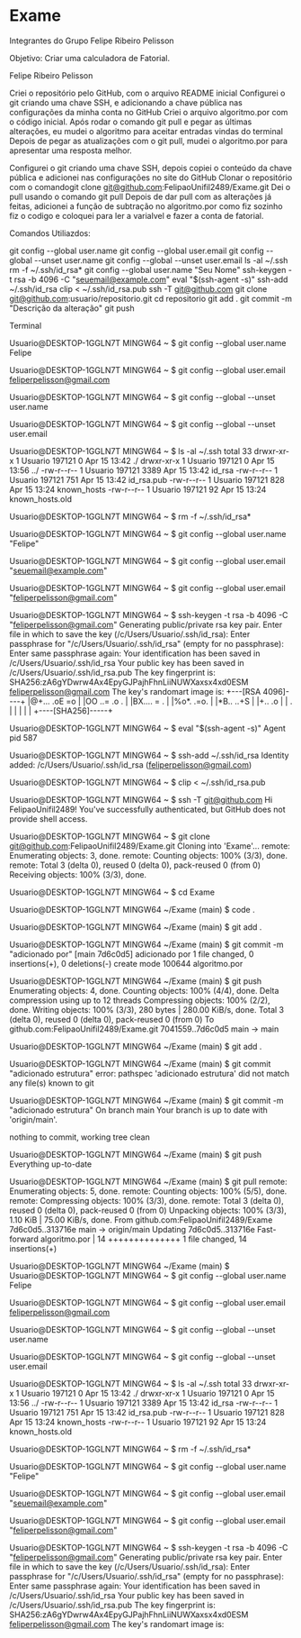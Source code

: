 # Exame
Integrantes do Grupo
Felipe Ribeiro Pelisson

Objetivo:
Criar uma calculadora de Fatorial.

 Felipe Ribeiro Pelisson
 
Criei o repositório pelo GitHub, com o arquivo README inicial
Configurei o git criando uma chave SSH, e adicionando a chave pública nas configurações da minha conta no GitHub
Criei o arquivo algoritmo.por com o código inicial.
Após rodar o comando git pull e pegar as últimas alterações, eu mudei o algoritmo para aceitar entradas vindas do terminal
Depois de pegar as atualizações com o git pull, mudei o algoritmo.por para apresentar uma resposta melhor. 

Configurei o git criando uma chave SSH, depois copiei o conteúdo da chave pública e adicionei nas configurações no site do GitHub
Clonar o repositório com o comandogit clone git@github.com:FelipaoUnifil2489/Exame.git
Dei o pull usando o comando git pull
Depois de dar pull com as alterações já feitas, adicionei a função de subtração no algoritmo.por
como fiz sozinho fiz o codigo e coloquei para ler a varialvel e fazer a conta de fatorial.

Comandos Utiliazdos:

git config --global user.name
git config --global user.email
git config --global --unset user.name
git config --global --unset user.email
ls -al ~/.ssh
rm -f ~/.ssh/id_rsa*
git config --global user.name "Seu Nome"
ssh-keygen -t rsa -b 4096 -C "seuemail@example.com"
eval "$(ssh-agent -s)"
ssh-add ~/.ssh/id_rsa
clip < ~/.ssh/id_rsa.pub
ssh -T git@github.com
git clone git@github.com:usuario/repositorio.git
cd repositorio
git add .
git commit -m "Descrição da alteração"
git push

Terminal


Usuario@DESKTOP-1GGLN7T MINGW64 ~
$ git config --global user.name
Felipe

Usuario@DESKTOP-1GGLN7T MINGW64 ~
$ git config --global user.email
feliperpelisson@gmail.com

Usuario@DESKTOP-1GGLN7T MINGW64 ~
$ git config --global --unset user.name

Usuario@DESKTOP-1GGLN7T MINGW64 ~
$ git config --global --unset user.email

Usuario@DESKTOP-1GGLN7T MINGW64 ~
$ ls -al ~/.ssh
total 33
drwxr-xr-x 1 Usuario 197121    0 Apr 15 13:42 ./
drwxr-xr-x 1 Usuario 197121    0 Apr 15 13:56 ../
-rw-r--r-- 1 Usuario 197121 3389 Apr 15 13:42 id_rsa
-rw-r--r-- 1 Usuario 197121  751 Apr 15 13:42 id_rsa.pub
-rw-r--r-- 1 Usuario 197121  828 Apr 15 13:24 known_hosts
-rw-r--r-- 1 Usuario 197121   92 Apr 15 13:24 known_hosts.old

Usuario@DESKTOP-1GGLN7T MINGW64 ~
$ rm -f ~/.ssh/id_rsa*

Usuario@DESKTOP-1GGLN7T MINGW64 ~
$ git config --global user.name "Felipe"

Usuario@DESKTOP-1GGLN7T MINGW64 ~
$ git config --global user.email "seuemail@example.com"

Usuario@DESKTOP-1GGLN7T MINGW64 ~
$ git config --global user.email "feliperpelisson@gmail.com"

Usuario@DESKTOP-1GGLN7T MINGW64 ~
$ ssh-keygen -t rsa -b 4096 -C "feliperpelisson@gmail.com"
Generating public/private rsa key pair.
Enter file in which to save the key (/c/Users/Usuario/.ssh/id_rsa):
Enter passphrase for "/c/Users/Usuario/.ssh/id_rsa" (empty for no passphrase):
Enter same passphrase again:
Your identification has been saved in /c/Users/Usuario/.ssh/id_rsa
Your public key has been saved in /c/Users/Usuario/.ssh/id_rsa.pub
The key fingerprint is:
SHA256:zA6gYDwrw4Ax4EpyGJPajhFhnLiiNUWXaxsx4xd0ESM feliperpelisson@gmail.com
The key's randomart image is:
+---[RSA 4096]----+
|@+... .oE =o     |
|OO  ..= .o .     |
|BX.... = .       |
|%o*. .=o.        |
|*B.. ..+S        |
|+..   .o         |
|        .        |
|                 |
|                 |
+----[SHA256]-----+

Usuario@DESKTOP-1GGLN7T MINGW64 ~
$ eval "$(ssh-agent -s)"
Agent pid 587

Usuario@DESKTOP-1GGLN7T MINGW64 ~
$ ssh-add ~/.ssh/id_rsa
Identity added: /c/Users/Usuario/.ssh/id_rsa (feliperpelisson@gmail.com)

Usuario@DESKTOP-1GGLN7T MINGW64 ~
$ clip < ~/.ssh/id_rsa.pub

Usuario@DESKTOP-1GGLN7T MINGW64 ~
$ ssh -T git@github.com
Hi FelipaoUnifil2489! You've successfully authenticated, but GitHub does not provide shell access.

Usuario@DESKTOP-1GGLN7T MINGW64 ~
$ git clone git@github.com:FelipaoUnifil2489/Exame.git
Cloning into 'Exame'...
remote: Enumerating objects: 3, done.
remote: Counting objects: 100% (3/3), done.
remote: Total 3 (delta 0), reused 0 (delta 0), pack-reused 0 (from 0)
Receiving objects: 100% (3/3), done.

Usuario@DESKTOP-1GGLN7T MINGW64 ~
$ cd Exame

Usuario@DESKTOP-1GGLN7T MINGW64 ~/Exame (main)
$ code .

Usuario@DESKTOP-1GGLN7T MINGW64 ~/Exame (main)
$ git add .

Usuario@DESKTOP-1GGLN7T MINGW64 ~/Exame (main)
$ git commit -m "adicionado por"
[main 7d6c0d5] adicionado por
 1 file changed, 0 insertions(+), 0 deletions(-)
 create mode 100644 algoritmo.por

Usuario@DESKTOP-1GGLN7T MINGW64 ~/Exame (main)
$ git push
Enumerating objects: 4, done.
Counting objects: 100% (4/4), done.
Delta compression using up to 12 threads
Compressing objects: 100% (2/2), done.
Writing objects: 100% (3/3), 280 bytes | 280.00 KiB/s, done.
Total 3 (delta 0), reused 0 (delta 0), pack-reused 0 (from 0)
To github.com:FelipaoUnifil2489/Exame.git
   7041559..7d6c0d5  main -> main

Usuario@DESKTOP-1GGLN7T MINGW64 ~/Exame (main)
$ git add .

Usuario@DESKTOP-1GGLN7T MINGW64 ~/Exame (main)
$ git commit "adicionado estrutura"
error: pathspec 'adicionado estrutura' did not match any file(s) known to git

Usuario@DESKTOP-1GGLN7T MINGW64 ~/Exame (main)
$ git commit -m "adicionado estrutura"
On branch main
Your branch is up to date with 'origin/main'.

nothing to commit, working tree clean

Usuario@DESKTOP-1GGLN7T MINGW64 ~/Exame (main)
$ git push
Everything up-to-date

Usuario@DESKTOP-1GGLN7T MINGW64 ~/Exame (main)
$ git pull
remote: Enumerating objects: 5, done.
remote: Counting objects: 100% (5/5), done.
remote: Compressing objects: 100% (3/3), done.
remote: Total 3 (delta 0), reused 0 (delta 0), pack-reused 0 (from 0)
Unpacking objects: 100% (3/3), 1.10 KiB | 75.00 KiB/s, done.
From github.com:FelipaoUnifil2489/Exame
   7d6c0d5..313716e  main       -> origin/main
Updating 7d6c0d5..313716e
Fast-forward
 algoritmo.por | 14 ++++++++++++++
 1 file changed, 14 insertions(+)

Usuario@DESKTOP-1GGLN7T MINGW64 ~/Exame (main)
$
Usuario@DESKTOP-1GGLN7T MINGW64 ~
$ git config --global user.name
Felipe

Usuario@DESKTOP-1GGLN7T MINGW64 ~
$ git config --global user.email
feliperpelisson@gmail.com

Usuario@DESKTOP-1GGLN7T MINGW64 ~
$ git config --global --unset user.name

Usuario@DESKTOP-1GGLN7T MINGW64 ~
$ git config --global --unset user.email

Usuario@DESKTOP-1GGLN7T MINGW64 ~
$ ls -al ~/.ssh
total 33
drwxr-xr-x 1 Usuario 197121    0 Apr 15 13:42 ./
drwxr-xr-x 1 Usuario 197121    0 Apr 15 13:56 ../
-rw-r--r-- 1 Usuario 197121 3389 Apr 15 13:42 id_rsa
-rw-r--r-- 1 Usuario 197121  751 Apr 15 13:42 id_rsa.pub
-rw-r--r-- 1 Usuario 197121  828 Apr 15 13:24 known_hosts
-rw-r--r-- 1 Usuario 197121   92 Apr 15 13:24 known_hosts.old

Usuario@DESKTOP-1GGLN7T MINGW64 ~
$ rm -f ~/.ssh/id_rsa*

Usuario@DESKTOP-1GGLN7T MINGW64 ~
$ git config --global user.name "Felipe"

Usuario@DESKTOP-1GGLN7T MINGW64 ~
$ git config --global user.email "seuemail@example.com"

Usuario@DESKTOP-1GGLN7T MINGW64 ~
$ git config --global user.email "feliperpelisson@gmail.com"

Usuario@DESKTOP-1GGLN7T MINGW64 ~
$ ssh-keygen -t rsa -b 4096 -C "feliperpelisson@gmail.com"
Generating public/private rsa key pair.
Enter file in which to save the key (/c/Users/Usuario/.ssh/id_rsa):
Enter passphrase for "/c/Users/Usuario/.ssh/id_rsa" (empty for no passphrase):
Enter same passphrase again:
Your identification has been saved in /c/Users/Usuario/.ssh/id_rsa
Your public key has been saved in /c/Users/Usuario/.ssh/id_rsa.pub
The key fingerprint is:
SHA256:zA6gYDwrw4Ax4EpyGJPajhFhnLiiNUWXaxsx4xd0ESM feliperpelisson@gmail.com
The key's randomart image is:
